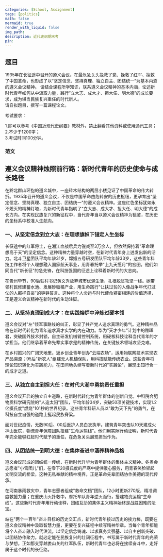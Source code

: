 ```yaml
---
categories: [School, Assignment]
tags: [politics]
math: false
mermaid: true
render_with_liquid: false
img_path: 
description: 近代史纲期末考
pin: 
---
```

## 题目
1935年在长征途中召开的遵义会议，在最危急关头挽救了党、挽救了红军、挽救了中国革命，也形成了以“坚定信念、坚持真理、独立自主、团结统一”为基本内涵的遵义会议精神。
请结合课程所学知识，联系遵义会议精神的基本内涵，论述新时代青年如何从中汲取力量，践行“立大志、成大才、担大任、明大德”的成长要求，成为堪当民族复兴重任的时代新人。  
请自拟题目，撰写一篇课程论文。  
  
考试要求：  

1.除可以参考《中国近现代史纲要》教材外，禁止翻看其他资料或使用通讯工具；  
2.不少于1200字；  
3.考试时间100分钟。  


### 范文
## 遵义会议精神烛照前行路：新时代青年的历史使命与成长路径
 
 在黔北群山环抱的遵义城中，一座砖木结构的两层小楼见证了中国革命的伟大转折。1935年召开的遵义会议，不仅是中国革命由危转安的历史枢纽，更孕育出"坚定信念、坚持真理、独立自主、团结统一"的遵义会议精神。这座红色坐标犹如永不熄灭的精神灯塔，为新时代青年指明了"立大志、成大才、担大任、明大德"的成长方向。在实现民族复兴的新征程中，当代青年当以遵义会议精神为镜鉴，在历史的坐标系中校准人生航向。
 
### 一、从坚定信念到立大志：在理想旗帜下锚定人生坐标
 长征途中的红军将士，在湘江血战后兵力锐减至3万余人，但依然保持着"革命理想高于天"的坚定信念。这种精神力量穿越时空，在新时代青年身上迸发出新的活力。北斗卫星团队平均年龄31岁，嫦娥五号研发团队平均年龄33岁，这些青年科技工作者将个人理想融入国家航天事业，用青春托举"上九天揽月"的宏图。他们如同当代"新长征"的急先锋，在科技强国的征途上诠释着新时代的大志向。
 
 在贵州毕节，90后驻村书记黄文秀放弃城市优渥生活，扎根脱贫攻坚一线。她带领村民修建蓄水池、发展砂糖橘产业，用生命践行"让扶过贫的人像战争年代打过仗的人那样自豪"的铮铮誓言。这种将个人命运与时代使命紧密相连的价值选择，正是遵义会议精神在新时代的生动注脚。
 
### 二、从坚持真理到成大才：在实践熔炉中淬炼过硬本领
 遵义会议对"左"倾军事路线的纠正，彰显了共产党人追求真理的勇气。这种精神品格在新时代转化为青年追求真才实学的内在动力。华为"天才少年"计划中的稚晖君，突破国外技术封锁，自主研发机械臂控制系统，用硬核科技诠释当代青年的才学担当。他们继承着革命先辈实事求是的精神传统，在关键技术领域攻坚克难。
 
 在乡村振兴的广阔天地里，返乡创业青年创办"云端农场"，运用物联网技术实现农产品溯源；95后"新农人"组建无人机植保队，用科技赋能传统农业。这些青年将理论知识转化为实践能力，在田间地头续写着新时代的"实践论"，展现出知行合一的成才之道。
 
### 三、从独立自主到担大任：在时代大潮中勇挑责任重担
 遵义会议开启的独立自主道路，在新时代转化为青年群体的创新自觉。中科院合肥物质科学研究院的"人造太阳"团队，平均年龄34岁，突破50项关键技术，实现1.2亿摄氏度"燃烧"101秒的世界纪录。这些青年科研人员以"敢为天下先"的勇气，在科技自立自强的道路上挺起民族脊梁。
 
 面对世纪疫情，无数90后、00后医护人员白衣执甲，建筑青年突击队10天建成火神山医院，物流青年保障团队搭建"生命运输线"。他们用实际行动证明，新时代青年完全能够扛起时代赋予的重任，在危急关头展现担当作为。
 
### 四、从团结统一到明大德：在集体奋进中涵养精神品格
 遵义会议形成的团结统一传统，在新时代升华为青年群体的集体主义精神。冬奥会志愿者"小雪团儿"们，在零下20摄氏度的严寒中提供暖心服务，用青春笑脸架起文明交流的桥梁。这种无私奉献的精神境界，正是革命先辈团结协作美德的现代传承。
 
 在河南暴雨救灾中，青年志愿者组成"救命文档"团队，12小时更新270版，精准调度救援力量；在重庆山火扑救中，摩托车队青年逆火而行，搭建物资运输"生命线"。这些新时代青年用行动诠释，团结互助的集体主义精神始终是战胜困难的法宝。
 
 站在"两个一百年"奋斗目标的历史交汇点，新时代青年接过历史的接力棒，既要在遵义会议精神中汲取智慧力量，更要在复兴征程中续写精神华章。当每个青年都能将个人奋斗融入时代洪流，以坚定信念铸魂、以求真务实强基、以自主创新突破、以团结协作聚力，就必定能在民族复兴的壮阔征程中，书写属于新时代青年的光荣与梦想。正如那支穿越娄山关的红军队伍，新时代青年也必将在接续奋斗中，走好属于这个时代的长征路。
